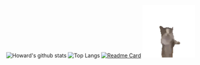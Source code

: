 ![Howard's github stats](https://github-readme-stats.vercel.app/api?username=zamhown&show_icons=true&theme=transparent&include_all_commits=true&count_private=true&line_height=20) ![Top Langs](https://github-readme-stats.vercel.app/api/top-langs/?username=zamhown&theme=transparent&layout=compact&hide=css,html,vue,plpgsql) [![Readme Card](https://github-readme-stats.vercel.app/api/pin/?username=visactor&repo=vchart&theme=transparent)](https://github.com/visactor/vchart) <img src="https://github.com/zamhown/zamhown/blob/main/happy_cat.gif" alt="cat" style="height:140px;"/>
